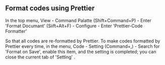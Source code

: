 ## Format codes using Prettier
In the top menu, View - Command Palatte (Shift+Command+P) - Enter 'Format Documant' (Siift+Alt+F) - Configure - Enter 'Prettier-Code Formatter'

So that all codes are re-formatted by Prettier. To make codes formatted by Prettier every time, in the menu, Code - Setting (Command+,) - Search for 'Format on Save', enable this item, and the setting is completed; you can close the current tab of 'Setting' . 

